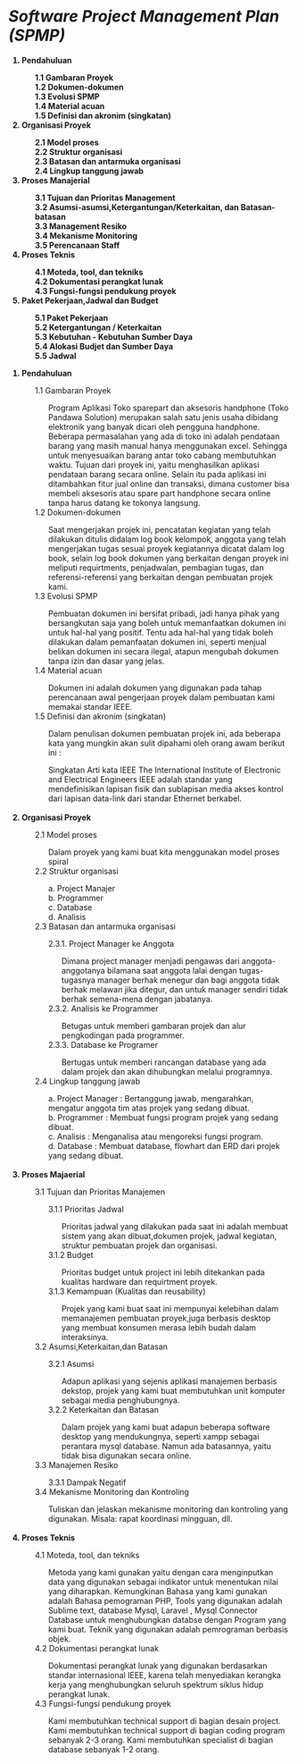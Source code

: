 <b>
<h1>
<i>Software Project Management Plan (SPMP)</i>
</h1>

<ol>
	<li>Pendahuluan</li>
		<ol>
			 1.1 Gambaran Proyek<br>
			 1.2 Dokumen-dokumen<br> 
			 1.3 Evolusi SPMP<br>
			 1.4 Material acuan<br>
			 1.5 Definisi dan akronim (singkatan)<br>
		</ol>
	<li>Organisasi Proyek</li>
		<ol>
			2.1 Model proses<br>
			2.2 Struktur organisasi<br>
			2.3 Batasan dan antarmuka organisasi<br>
			2.4 Lingkup tanggung jawab<br>
		</ol>
	<li> Proses Manajerial</li>
		<ol>
			3.1 Tujuan dan Prioritas Management<br>
			3.2 Asumsi-asumsi,Ketergantungan/Keterkaitan, dan Batasan-batasan<br>
			3.3 Management Resiko<br>
			3.4 Mekanisme Monitoring<br>
			3.5 Perencanaan Staff<br>
		</ol>
	<li> Proses Teknis</li>
		<ol>
			4.1 Moteda, tool, dan tekniks<br>
			4.2 Dokumentasi perangkat lunak<br>
			4.3 Fungsi-fungsi pendukung proyek<br>
		</ol>
	<li> Paket Pekerjaan,Jadwal dan Budget</li>
		<ol>
			5.1 Paket Pekerjaan<br>
			5.2 Ketergantungan / Keterkaitan<br>
			5.3 Kebutuhan - Kebutuhan Sumber Daya<br>
			5.4 Alokasi Budjet dan Sumber Daya<br>
			5.5 Jadwal<br>
		</ol>
</ol>
</b>


<ol>
	<b>
	<li>Pendahuluan</li>
	</b>
		<ol>
			 1.1 Gambaran Proyek<br>
			 <ol> Program Aplikasi Toko sparepart dan aksesoris handphone (Toko Pandawa Solution) merupakan salah satu jenis usaha dibidang elektronik yang banyak dicari oleh pengguna handphone. Beberapa permasalahan yang ada di toko ini adalah pendataan barang yang masih manual hanya menggunakan excel. Sehingga untuk menyesuaikan barang antar toko cabang membutuhkan waktu. Tujuan dari proyek ini, yaitu menghasilkan aplikasi pendataan barang secara online. Selain itu pada aplikasi ini ditambahkan fitur jual online dan transaksi, dimana customer bisa membeli aksesoris atau spare part handphone secara online tanpa harus datang ke tokonya langsung. <br></ol>
			 1.2 Dokumen-dokumen<br>
			  <ol> Saat mengerjakan projek ini, pencatatan kegiatan yang telah dilakukan ditulis didalam log book kelompok, anggota yang telah mengerjakan tugas sesuai proyek kegiatannya dicatat dalam log book, selain log book dokumen yang berkaitan dengan proyek ini meliputi requirtments, penjadwalan, pembagian tugas, dan referensi-referensi yang berkaitan dengan pembuatan projek kami.   <br></ol>
			 1.3 Evolusi SPMP<br>
			   <ol> Pembuatan dokumen ini bersifat pribadi, jadi hanya pihak yang bersangkutan saja yang boleh untuk memanfaatkan dokumen ini untuk hal-hal yang positif. Tentu ada hal-hal yang tidak boleh dilakukan dalam pemanfaatan dokumen ini, seperti menjual belikan dokumen ini secara ilegal, atapun mengubah dokumen tanpa izin dan dasar yang jelas.  <br></ol>
			 1.4 Material acuan<br>
			 <ol> Dokumen ini adalah dokumen yang digunakan pada tahap perencanaan awal pengerjaan proyek dalam pembuatan kami memakai standar IEEE. <br></ol>
			 1.5 Definisi dan akronim (singkatan)<br>
			 <ol>Dalam penulisan dokumen pembuatan projek ini, ada beberapa kata yang mungkin akan sulit dipahami oleh orang awam berikut ini :<br></ol>  
             <ol>Singkatan Arti kata IEEE The International Institute of Electronic and Electrical Engineers 
             IEEE adalah standar yang mendefinisikan lapisan fisik dan sublapisan media akses kontrol dari lapisan data-link dari standar Ethernet berkabel.  <br></ol>
		</ol> <br>
		<b> 
	<li>Organisasi Proyek </li>
		</b>
		<ol>
			2.1 Model proses <br>
				<ol>
					Dalam proyek yang kami buat kita menggunakan model proses spiral <br>
				</ol>
			2.2 Struktur organisasi <br>
				<ol>
					a. Project Manajer<br>
					b. Programmer<br>
					c. Database <br>
					d. Analisis <br>
				</ol>
			2.3 Batasan dan antarmuka organisasi <br>
				<ol>
					2.3.1. Project Manager ke Anggota<br>
						<ol>
							Dimana project manager menjadi pengawas dari anggota-anggotanya bilamana saat anggota lalai dengan tugas-tugasnya manager berhak menegur dan bagi anggota tidak berhak melawan jika ditegur, dan untuk manager sendiri tidak berhak semena-mena dengan jabatanya. <br>
						</ol>
					2.3.2. Analisis ke Programmer<br>
						<ol>
							Betugas untuk memberi gambaran projek dan alur pengkodingan pada programmer. <br>
						</ol>
					2.3.3. Database ke Programer<br>
						<ol>
							Bertugas untuk memberi rancangan database yang ada dalam projek dan akan dihubungkan melalui programnya.<br>
						</ol>
				</ol>
			2.4 Lingkup tanggung jawab <br>
				<ol>
					a. Project Manager : Bertanggung jawab, mengarahkan, mengatur anggota tim atas  projek  yang sedang dibuat. <br>
					b. Programmer : Membuat fungsi program projek yang sedang dibuat. <br>
					c. Analisis : Menganalisa atau mengoreksi fungsi program. <br>
					d. Database : Membuat database, flowhart dan ERD dari projek yang sedang dibuat. <br>
				</ol>
		</ol>
		<br>
		<b>
	<li>Proses Majaerial</li>
		</b>
		<ol>
			 3.1 Tujuan dan Prioritas Manajemen<br>
			 <ol>
			 	3.1.1 Prioritas Jadwal<br>
			 	<ol>
			 		Prioritas jadwal yang dilakukan pada saat ini adalah membuat sistem yang akan dibuat,dokumen projek, jadwal kegiatan, struktur pembuatan projek dan organisasi.<br>
			 	</ol>
			 	3.1.2 Budget<br>
			 	<ol>
			 		Prioritas budget untuk project ini lebih ditekankan pada kualitas hardware dan requirtment proyek.<br>
			 	</ol>
			 	3.1.3 Kemampuan (Kualitas dan reusability)<br>
			 	<ol>
			 		Projek yang kami buat saat ini mempunyai kelebihan dalam memanajemen pembuatan proyek,juga berbasis desktop yang membuat konsumen merasa lebih budah dalam interaksinya.<br>
			 	</ol>
			 </ol>
			 3.2 Asumsi,Keterkaitan,dan Batasan<br> 
			 <ol>
			 	3.2.1 Asumsi<br>
			 	<ol>
			 		Adapun aplikasi yang sejenis aplikasi manajemen berbasis dekstop, projek yang kami buat membutuhkan unit komputer sebagai media penghubungnya.<br>
			 	</ol>
			 	3.2.2 Keterkaitan dan Batasan<br>
			 	<ol>
			 		Dalam projek yang kami buat adapun beberapa software desktop yang mendukungnya, seperti xampp sebagai perantara mysql database. Namun ada batasannya, yaitu tidak bisa digunakan secara online.<br>
			 	</ol>
			 </ol>
			 3.3 Manajemen Resiko<br>
			 <ol>
			 	3.3.1 Dampak Negatif<br>
			 </ol>
			 3.4 Mekanisme Monitoring dan Kontroling <br>
			 	<ol>Tuliskan dan jelaskan mekanisme monitoring dan kontroling yang digunakan. Misala:
rapat koordinasi mingguan, dll.<br>
				</ol>
			</ol>
	<br>

<b>
	<li> Proses Teknis</li>
	</b>
		<ol>
			4.1 Moteda, tool, dan tekniks<br>
				<ol>
					Metoda yang kami gunakan yaitu dengan cara menginputkan data yang digunakan 
					sebagai indikator untuk menentukan nilai yang diharapkan. Kemungkinan Bahasa yang 
					kami gunakan adalah Bahasa pemograman PHP, Tools yang digunakan adalah Sublime 
					text, database Mysql, Laravel , Mysql Connector Database untuk menghubungkan 
					databse dengan Program yang kami buat. Teknik yang digunakan adalah pemrograman 
					berbasis objek.  <br>
				</ol>
			4.2 Dokumentasi perangkat lunak<br>
				<ol> 
					Dokumentasi perangkat lunak yang digunakan berdasarkan standar internasional 
					IEEE, karena telah menyediakan kerangka kerja yang menghubungkan seluruh 
					spektrum siklus hidup perangkat lunak.   <br>
				</ol>
			4.3 Fungsi-fungsi pendukung proyek<br>
				<ol>
					Kami membutuhkan technical support di bagian desain project. Kami membutuhkan 
					technical support di bagian coding program sebanyak 2-3 orang. Kami membutuhkan 
					specialist di bagian database sebanyak 1-2 orang.  <br>
				</ol>
			</ol>
</ol>
